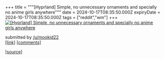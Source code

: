 +++
title = """[Hyprland] Simple, no unnecessary ornaments and specially no anime girls anywhere"""
date = 2024-10-17T08:35:50.000Z
expiryDate = 2024-10-17T08:35:50.000Z
tags = ["reddit","wm"]
+++
[![[Hyprland] Simple, no unnecessary ornaments and specially no anime girls anywhere](https://b.thumbs.redditmedia.com/VgIYU8Fhqb2-GU6ysPUN07-jxb5_9BCIaoZWTmjPMfg.jpg "[Hyprland] Simple, no unnecessary ornaments and specially no anime girls anywhere")](https://www.reddit.com/r/unixporn/comments/1g5m7ye/hyprland_simple_no_unnecessary_ornaments_and/)

submitted by [/u/mookid22](https://www.reddit.com/user/mookid22)  
[\[link\]](https://www.reddit.com/gallery/1g5m7ye) [\[comments\]](https://www.reddit.com/r/unixporn/comments/1g5m7ye/hyprland_simple_no_unnecessary_ornaments_and/)

[[source]](https://www.reddit.com/r/unixporn/comments/1g5m7ye/hyprland_simple_no_unnecessary_ornaments_and/)
